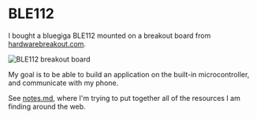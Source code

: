 # BLE112 #

I bought a bluegiga BLE112 mounted on a breakout board from [hardwarebreakout.com](
http://store.hardwarebreakout.com/index.php?route=product/product&product_id=61).

![BLE112 breakout board](http://cl.ly/image/0l3R3R2s3g3m/IMG_1118_annotated.jpeg)

My goal is to be able to build an application on the built-in microcontroller, and communicate with my phone.

See [notes.md](/notes.md), where I'm trying to put together all of the resources I am finding around the web.
